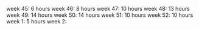 week 45: 6 hours
week 46: 8 hours
week 47: 10 hours
week 48: 13 hours
week 49: 14 hours
week 50: 14 hours
week 51: 10 hours
week 52: 10 hours
week 1: 5 hours
week 2: 